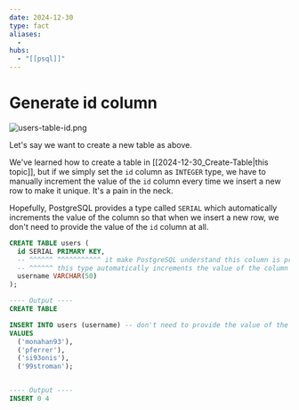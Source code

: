 ```yaml
---
date: 2024-12-30
type: fact
aliases:
  -
hubs:
  - "[[psql]]"
---
```


# Generate id column

![users-table-id.png](../assets/imgs/users-table-id.png)

Let's say we want to create a new table as above.

We've learned how to create a table in [[2024-12-30_Create-Table|this topic]], but if we simply set the `id` column as `INTEGER` type, we have to manually increment the value of the `id` column every time we insert a new row to make it unique. It's a pain in the neck.

Hopefully, PostgreSQL provides a type called `SERIAL` which automatically increments the value of the column so that when we insert a new row, we don't need to provide the value of the `id` column at all.

```sql
CREATE TABLE users (
  id SERIAL PRIMARY KEY,
  -- ^^^^^^ ^^^^^^^^^^^ it make PostgreSQL understand this column is primary key so that the performance of the query can be improved.
  -- ^^^^^^ this type automatically increments the value of the column so that we don't need to provide the value of this column when inserting a new row.
  username VARCHAR(50)
);

---- Output ----
CREATE TABLE
```

```sql
INSERT INTO users (username) -- don't need to provide the value of the `id` column
VALUES
  ('monahan93'),
  ('pferrer'),
  ('si93onis'),
  ('99stroman');


---- Output ----
INSERT 0 4
```
